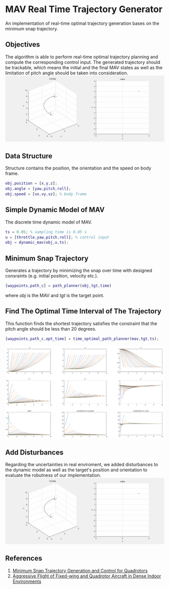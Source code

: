 # MAV Real Time Trajectory Generator
An implementation of real-time optimal trajectory generation bases on the minimum snap trajectory.
## Objectives
The algorithm is able to perform real-time optimal trajectory planning and compute the corresponding control input. The generated trajectory should be trackable, which means the initial and the final MAV states as well as the limitation of pitch angle should be taken into consideration.
![](https://raw.githubusercontent.com/0Jiahao/MAV_Real_Time_Trajectory_Generator/master/images/result.gif)
## Data Structure
Structure contains the position, the orientation and the speed on body frame.
```Matlab
obj.position = [x,y,z];
obj.angle = [yaw,pitch,roll];
obj.speed = [vx,vy,vz]; % body frame
```
## Simple Dynamic Model of MAV
The discrete time dynamic model of MAV.
```Matlab
ts = 0.05; % sampling time is 0.05 s
u = [throttle,yaw,pitch,roll]; % control input
obj = dynamic_mav(obj,u,ts);
```
## Minimum Snap Trajectory
Generates a trajectory by minimizing the snap over time with designed consraints (e.g. initial position, velocity etc.).
```Matlab
[waypoints,path_c] = path_planner(obj,tgt,time)
```
where *obj* is the MAV and *tgt* is the target point.
## Find The Optimal Time Interval of The Trajectory
This function finds the shortest trajectory satisfies the constraint that the pitch angle should be less than 20 degrees.
```Matlab
[waypoints,path_c,opt_time] = time_optimal_path_planner(mav,tgt,ts);
```
![](https://raw.githubusercontent.com/0Jiahao/MAV_Real_Time_Trajectory_Generator/master/images/find_best_time_interval.png)
## Add Disturbances
Regarding the uncertainties in real enviroment, we added disturbances to the dynamic model as well as the target's position and orientation to evaluate the robutness of our implementation.
![](https://raw.githubusercontent.com/0Jiahao/MAV_Real_Time_Trajectory_Generator/master/images/moving_target_result.gif)
## References
1. [Minimum Snap Trajectory Generation and Control for Quadrotors](https://ieeexplore.ieee.org/abstract/document/5980409/)
2. [Aggressive Flight of Fixed-wing and Quadrotor Aircraft in Dense Indoor Environments](http://journals.sagepub.com/doi/abs/10.1177/0278364914558129)

